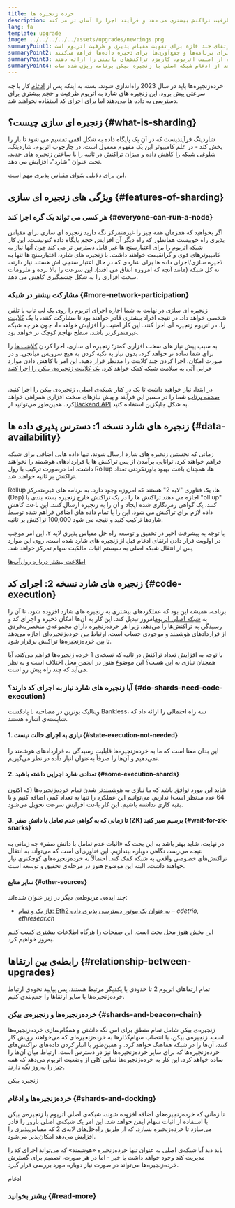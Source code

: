 ```yaml
---
title: خرده زنجیره ها
description: با زنجیره های شارد آشنا شوید - قسمت هایی از شبکه که به اتریوم ظرفیت تراکنش بیشتری می‌ دهد و فرآیند اجرا را آسان تر می‌ کند.
lang: fa
template: upgrade
image: ../../../../../assets/upgrades/newrings.png
summaryPoint1: زنجیره ای سازی یک ارتقای چند فازه برای تقویت مقیاس پذیری و ظرفیت اتریوم است.
summaryPoint2: خرده‌زنجیره‌ها لایه‌های ذخیره‌سازی اضافی و ارزان‌تری را برای برنامه‌ها و جمع‌آوری‌ها برای ذخیره داده‌ها فراهم می‌کنند.
summaryPoint3: آن‌ها راه‌حل‌های لایه 2 را قادر می‌سازند تا ضمن استفاده از امنیت اتریوم، کارمزد تراکنش‌های پایینی را ارائه دهند.
summaryPoint4: این ارتقا برای بعد از ادغام شبکه اصلی با زنجیره بیکن برنامه ریزی شده سات.
---
```


<UpgradeStatus dateKey="page-upgrades-shards-date">
    خرده‌زنجیره‌ها باید در سال 2023 راه‌اندازی شوند، بسته به اینکه پس از <a href="/upgrades/merge/">ادغام</a> کار با چه سرعتی پیش برود. این زنجیره های شارد به اتریوم ظرفیت و حجم بیشتری برای دسترسی به داده ها می‌دهند اما برای اجرای کد استفاده نخواهند شد.
</UpgradeStatus>

## زنجیره ای سازی چیست؟ {#what-is-sharding}

شاردینگ فرآیندیست که در آن یک پایگاه داده به شکل افقی تقسیم می‌ شود تا بار را پخش کند - در علم کامپیوتر این یک مفهوم معمول است. در چارچوب اتریوم، شاردینگ، شلوغی شبکه را کاهش داده و میزان تراکنش در ثانیه را با ساختن زنجیره های جدید، تحت عنوان "شارد"، افزایش می‌ دهد.

این برای دلایلی سَوای مقیاس پذیری مهم است.

## ویژگی های زنجیره ای سازی {#features-of-sharding}

### هر کسی می‌ تواند یک گره اجرا کند {#everyone-can-run-a-node}

اگر بخواهید که همزمان همه چیز را غیرمتمرکز نگه دارید زنجیره ای سازی برای مقیاس پذیری راه خوبیست همانطور که راه دیگر آن افزایش حجم پایگاه داده کنونیست. این کار شبکه اتریوم را برای اعتبارسنج ها غیر قابل دسترس تر می‌ کند چون آنها نیاز به کامپیوترهای قوی و گرانقیمت خواهند داشت. با زنجیره های شارد، اعتبارسنج ها تنها به ذخیره سازی/اجرای داده ها برای شاردی که در حال اعتبار سنجی اش هستند نیاز دارند، نه کل شبکه (مانند آنچه که امروزه اتفاق می افتد). این سرعت را بالا برده و ملزومات سخت افزاری را به شکل چشمگیری کاهش می‌ دهد.

### مشارکت بیشتر در شبکه {#more-network-participation}

زنجیره ای سازی در نهایت به شما اجازه اجرای اتریوم را روی یک لپ تاپ یا تلفن شخصی خواهد داد. در نتیجه افراد بیشتری قادر خواهند بود تا مشارکت کنند، یا یک [کلاینت](/developers/docs/nodes-and-clients/) را، در اتریوم زنجیره ای اجرا کنند. این کار امنیت را افزایش خواهد داد چون هر چه شبکه غیرمتمرکزتر باشد، سطح تهاجم کوچک تر خواهد بود.

به سبب پیش نیاز های سخت افزاری کمتر؛ زنجیره ای سازی، اجرا کردن [کلاینت ها](/developers/docs/nodes-and-clients/) را برای شما ساده تر خواهد کرد، بدون نیاز به تکیه کردن به هیچ سرویس میانجی. و در صورت امکان، اجرا کردن چند کلاینت را مدنظر قرار دهید. این امر با کاهش دادن موارد خرابی آتی به سلامت شبکه کمک خواهد کرد. [یک کلاینت زنجیره‌ی بیکن را اجرا کنید](/upgrades/get-involved/)

<br />

<InfoBanner isWarning={true}>
  در ابتدا، نیاز خواهید داشت تا یک در کنار شبکه‌ی اصلی، زنجیره‌ی بیکن را اجرا کنید. <a href="https://launchpad.ethereum.org" target="_blank">صحفه پرتاب</a> شما را در مسیر این فرآیند و پیش نیازهای سخت افزاری همراهی خواهد کرد. همین‌طور می‌توانید از<a href="/developers/docs/apis/backend/#available-libraries">Backend API</a> به شکل جایگزین استفاده کنید.
</InfoBanner>

## زنجیره های شارد نسخه 1: دسترس پذیری داده ها {#data-availability}

زمانی که نخستین زنجیره های شارد ارسال شوند، تنها داده هایی اضافی برای شبکه فراهم خواهند کرد. توانایی برآمدن از پس تراکنش ها یا قراردادهای هوشمند را نخواهند داشت. اما درصورت ترکیب با رول Rollup ها، همچنان باعث بهبود باورنکردنی تعداد تراکنش بر ثانیه خواهند شد.

Rollup ها، یک فناوری "لایه 2" هستند که امروزه وجود دارد. به برنامه های غیرمتمرکز (Dap) اجازه می دهند تراکنش ها را در یک تراکنش خارج زنجیره بسته بندی یا "oll up" کنند، یک گواهی رمزنگاری شده ایجاد و آن را به زنجیره ارسال کنند. این باعث کاهش داده لازم برای تراکنش می‌ شود. این را با تمام داده های اضافی فراهم شده توسط شاردها ترکیب کنید و نتیجه می‌ شود 100,000 تراکنش بر ثانیه.

<InfoBanner isWarning={false}>
  با توجه به پیشرفت اخیر در تحقیق و توسعه راه حل مقیاس پذیری لایه ۲، این امر موجب در اولویت قرار دادن ارتقای ادغام قبل از زنجیره های شارد شده است. روی این موارد پس از انتقال شبکه اصلی به سیستم اثبات مالکیت سهام تمرکز خواهد شد.

[اطلاعت بیشتر درباره‌ رول‌آپ‌ها](/developers/docs/scaling/#rollups)
</InfoBanner>

## زنجیره های شارد نسخه 2: اجرای کد {#code-execution}

برنامه، همیشه این بود که عملکردهای بیشتری به زنجیره های شارد افزوده شود، تا آن را به [شبکه اصلی اتریوم](/glossary/#mainnet)امروز تبدیل کند. این کار به آن‌ها امکان ذخیره و اجرای کد و رسیدگی به تراکنش‌ها را می‌دهد، زیرا هر خرده‌زنجیره دارای مجموعه‌ی منحصربه‌فردی از قراردادهای هوشمند و موجودی حساب است. ارتباط بین خرده‌زنجیره‌ای اجازه می‌دهد تا بین خرده‌زنجیره‌ها تراکنش برقرار شود.

با توجه به افزایش تعداد تراکنش در ثانیه که نسخه‌ی 1 خرده زنجیره‌ها فراهم می‌کند، آیا همچنان نیازی به این هست؟ این موضوع هنوز در انجمن محل اختلاف است و به نظر می‌آید که چند راه پیش رو است.

### آیا زنجیره های شارد نیاز به اجرای کد دارند؟ {#do-shards-need-code-execution}

ویتالیک بوترین در مصاحبه با پادکست Bankless، سه راه احتمالی را ارائه داد که شایسته‌ی اشاره هستند.

<YouTube id="-R0j5AMUSzA" start="5841" />

#### 1. نیازی به اجرای حالت نیست {#state-execution-not-needed}

این بدان معنا است که ما به خرده‌زنجیره‌ها قابلیت رسیدگی به قراردادهای هوشمند را نمی‌دهیم و آن‌ها را صرفاً به‌عنوان انبار داده در نظر می‌گیریم.

#### 2. تعدادی شارد اجرایی داشته باشید {#some-execution-shards}

شاید این مورد توافق باشد که ما نیازی به هوشمندتر شدن تمام خرده‌زنجیره‌ها (که اکنون 64 عدد مدنظر است) نداریم. می‌توانیم این عملکرد را تنها به تعداد کمی اضافه کنیم و با بقیه کاری نداشته باشیم. این کار باعث افزایش سرعت تحویل می‌شود.

#### 3. تا زمانی که به گواهی عدم تعامل با دانش صفر (ZK) برسیم صبر کنید {#wait-for-zk-snarks}

در نهایت، شاید بهتر باشد به این بحث که «اثبات عدم تعامل با دانش صفر» چه زمانی به نتیجه می‌رسد، نگاهی دوباره بیندازیم. این فناوری‌ای است که می‌تواند به انتقال تراکنش‌‌های خصوصی واقعی به شبکه کمک کند. احتمالاً به خرده‌زنجیره‌های کوچکتری نیاز خواهند داشت، البته این موضوع هنوز در مرحله‌ی تحقیق و توسعه است.

#### ساير منابع {#other-sources}

چند ایده‌ی مربوطه‌ی دیگر در زیر عنوان شده‌اند:

- [فاز یک و تمام: Eth2 به عنوان یک موتور دسترسی پذیری داده](https://ethresear.ch/t/phase-one-and-done-eth2-as-a-data-availability-engine/5269/8) – _cdetrio, ethresear.ch_

این بخش هنوز محل بحث است. این صفحات را هرگاه اطلاعات بیشتری کسب کنیم به‌روز خواهیم کرد.

## رابطه‌ی بین ارتقاها {#relationship-between-upgrades}

تمام ارتقاهای اتریوم 2 تا حدودی با یکدیگر مرتبط هستند. پس بیایید نحوه‌ی ارتباط خرده‌زنجیره‌ها با سایر ارتقاها را جمع‌بندی کنیم.

### خرده‌زنجیره‌ها و زنجیره‌ی بیکن {#shards-and-beacon-chain}

زنجیره‌ی بیکن شامل تمام منطق برای امن نگه داشتن و همگام‌سازی خرده‌زنجیره‌ها است. زنجیره‌ی بیکن، با انتصاب سهام‌گذارها به خرده‌زنجیره‌ای که می‌خواهند رویش کار کنند، آن‌ها را در شبکه هماهنگ خواهد کرد. و همین‌طور با انبار کردن داده‌های تراکنش‌های خرده‌زنجیره‌ها که برای سایر خرده‌زنجیره‌ها نیز در دسترس است، ارتباط میان آن‌ها را ساده خواهد کرد. این کار به خرده‌زنجیره‌ها نمایی کلی از وضعیت اتریوم می‌دهد که همه چیز را به‌روز نگه دارند.

<ButtonLink to="/upgrades/beacon-chain/">
  زنجیره بیکن
</ButtonLink>

### خرده‌زنجیره‌ها و ادغام {#shards-and-docking}

تا زمانی که خرده‌زنجیره‌های اضافه افزوده شوند، شبکه‌ی اصلی اتریوم با زنجیره‌ی بیکن با استفاده از اثبات سهام ایمن خواهد شد. این امر یک شبکه‌ی اصلی بارور را قادر می‌‌سازد تا خرده‌زنجیره بسازد، که از طریق راه‌حل‌های لایه‌ی 2 که مقیاس‌پذیری را افزایش می‌دهد امکان‌پذیر می‌شود.

باید دید آیا شبکه‌ی اصلی به عنوان تنها خرده‌زنجیره «هوشمند» که می‌تواند اجرای کد را مدیریت کند وجود خواهد داشت یا خیر - اما در هر صورت، تصمیم برای گسترش خرده‌زنجیره‌ها می‌تواند در صورت نیاز دوباره مورد بررسی قرار گیرد.

<ButtonLink to="/upgrades/merge/">
  ادغام
</ButtonLink>

<Divider />

### بیشتر بخوانید {#read-more}

<ShardChainsList />
